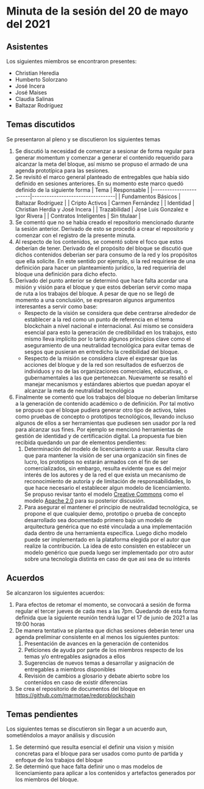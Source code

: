 # Minuta de la sesión del 20 de mayo del 2021
## Asistentes
Los siguientes miembros se encontraron presentes:
- Christian Heredia
- Humberto Solorzano
- José Incera
- José Maises
- Claudia Salinas
- Baltazar Rodríguez

## Temas discutidos
Se presentaron al pleno y se discutieron los siguientes temas
1. Se discutió la necesidad de comenzar a sesionar de forma regular para generar momentum y comenzar a generar el contenido requerido para alcanzar la meta del bloque, así mismo se propuso el armado de una agenda prototípica para las sesiones.
2. Se revisitó el marco general planteado de entregables que había sido definido en sesiones anteriores. En su momento este marco quedó definido de la siguiente forma
    | Tema                   | Responsable                      |
    |------------------------|----------------------------------|
    | Fundamentos Básicos    | Baltazar Rodríguez               |
    | Cripto Activos         | Carmen Fernández                 |
    | Identidad              | Christian Herdia y José Incera   |
    | Trazabilidad           | Jose Luis Gonzalez e Igor Rivera |
    | Contratos Inteligentes | Sin titulaar                     |
3. Se comentó que no se habia creado el repositorio mencionado durante la sesión anterior. Derivado de esto se procedió a crear el repositorio y comenzar con el registro de la presente minuta.
4. Al respecto de los contenidos, se comentó sobre el foco que estos deberían de tener. Derivado de el propósito del bloque se discutió que dichos contenidos deberian ser para consumo de la red y los propósitos que ella solicite. En este sentido por ejemplo, si la red requiriese de una definición para hacer un planteamiento jurídico, la red requeriría del bloque una definición para dicho efecto.
5. Derivado del punto anterior se determinó que hace falta acordar una misión y visión para el bloque y que estos deberían servir como mapa de ruta a los trabajos del bloque. A pesar de que no se llegó de momento a una conclusión, se expresaron algunos argumentos interesantes a servir como base:
    - Respecto de la visión se considera que debe centrarse alrededor de establecer a la red como un punto de referencia en el tema blockchain a nivel nacional e internacional. Así mismo se considera esencial para esto la generación de credibilidad en los trabajos, esto mismo lleva implícito por lo tanto algunos principios clave como el aseguramiento de una neutralidad tecnológica para evitar temas de sesgos que pusieran en entredicho la credibilidad del bloque.
    - Respecto de la misión se considera clave el expresar que las acciones del bloque y de la red son resultados de esfuerzos de individuos y no de las organizaciones comerciales, educativas, o gubernamentales a las que pertenezcan. Nuevamente se resaltó el manejar mecanismos y estándares abiertos que puedan apoyar el alcanzar la meta de neutralidad tecnológica
6. Finalmente se comentó que los trabajos del bloque no deberían limitarse a la generación de contenido académico o de definición. Por tal motivo se propuso que el bloque pudiera generar otro tipo de activos, tales como pruebas de concepto o prototipos tecnológicos, llevando incluso algunos de ellos a ser herramientas que pudiesen sen usador por la red para alcanzar sus fines. Por ejemplo se mencionó herramientas de gestión de identidad y de certificación digital. La propuesta fue bien recibida quedando un par de elementos pendientes:
    1. Determinación del modelo de licenciamiento a usar. Resulta claro que para mantener la visión de ser una organización sin fines de lucro, los prototipos no estarán armados con el fin de ser comercializados, sin embargo, resulta evidente que es del mejor interés de los autores y de la red el que exista un mecanismo de reconocimiento de autoría y de limitación de responsabilidades, lo que hace necesario el establecer algun modelo de licenciamiento. Se propuso revisar tanto el modelo [Creative Commons](https://creativecommons.org/about/cclicenses/) como el modelo [Apache 2.0](https://www.apache.org/licenses/LICENSE-2.0) para su posterior discusión.
    2. Para asegurar el mantener el principio de neutralidad tecnológica, se propone el que cualquier demo, prototipo o prueba de concepto desarrollado sea documentado primero bajo un modelo de arquitectura genérica que no esté vinculada a una implementación dada dentro de una herramienta específica. Luego dicho modelo puede ser implementado en la plataforma elegida por el autor que realize la contribución. La idea de esto consisten en establecer un modelo genérico que pueda luego ser implementado por otro autor sobre una tecnología distinta en caso de que asi sea de su interés

## Acuerdos
Se alcanzaron los siguientes acuerdos:
1. Para efectos de retomar el momento, se convocará a sesión de forma regular el tercer jueves de cada mes a las 7pm. Quedando de esta forma definida que la siguiente reunión tendrá lugar el 17 de junio de 2021 a las 19:00 horas
2. De manera tentativa se plantea que dichas sesiones deberán tener una agenda preliminar consistente en al menos los siguientes puntos:
    1. Presentación de avances en la generación de contenidos
    2. Peticiones de ayuda por parte de los miembros respecto de los temas y/o entregables asignados a ellos
    3. Sugerencias de nuevos temas a desarrollar y asignación de entregables a miembros disponibles
    4. Revisión de cambios a glosario y debate abierto sobre los contenidos en caso de existir diferencias
3. Se crea el repositorio de documentos del bloque en <https://github.com/marmotae/redproblockchain>

## Temas pendientes
Los siguientes temas se discutieron sin llegar a un acuerdo aun, sometiéndolos a mayor análisis y discusión
1. Se determinó que resulta esencial el definir una vision y misión concretas para el bloque para ser usados como punto de partida y enfoque de los trabajos del bloque
2. Se determinó que hace falta definir uno o mas modelos de licenciamiento para aplicar a los contenidos y artefactos generados por los miembros del bloque.
